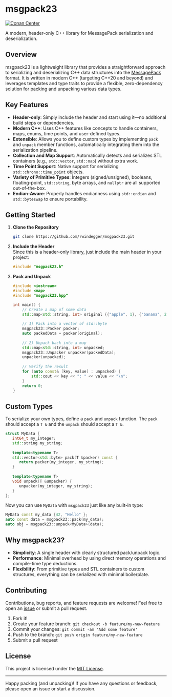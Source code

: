 # msgpack23
[![Conan Center](https://img.shields.io/conan/v/msgpack23)](https://conan.io/center/recipes/msgpack23)

A modern, header-only C++ library for MessagePack serialization and deserialization.

## Overview
msgpack23 is a lightweight library that provides a straightforward approach to serializing and deserializing C++ data structures into the [MessagePack](https://msgpack.org/) format. It is written in modern C++ (targeting C++20 and beyond) and leverages templates and type traits to provide a flexible, zero-dependency solution for packing and unpacking various data types.

## Key Features
- **Header-only**: Simply include the header and start using it—no additional build steps or dependencies.
- **Modern C++**: Uses C++ features like concepts to handle containers, maps, enums, time points, and user-defined types.
- **Extensible**: Allows you to define custom types by implementing `pack` and `unpack` member functions, automatically integrating them into the serialization pipeline.
- **Collection and Map Support**: Automatically detects and serializes STL containers (e.g., `std::vector`, `std::map`) without extra work.
- **Time Point Support**: Native support for serializing `std::chrono::time_point` objects.
- **Variety of Primitive Types**: Integers (signed/unsigned), booleans, floating-point, `std::string`, byte arrays, and `nullptr` are all supported out-of-the-box.
- **Endian-Aware**: Properly handles endianness using `std::endian` and `std::byteswap` to ensure portability.

## Getting Started

1. **Clone the Repository**
   ```bash
   git clone https://github.com/rwindegger/msgpack23.git
   ```

2. **Include the Header**  
   Since this is a header-only library, just include the main header in your project:
   ```cpp
   #include "msgpack23.h"
   ```

3. **Pack and Unpack**
   ```cpp
   #include <iostream>
   #include <map>
   #include "msgpack23.hpp"
   
   int main() {
       // Create a map of some data
       std::map<std::string, int> original {{"apple", 1}, {"banana", 2}};
       
       // 1) Pack into a vector of std::byte
       msgpack23::Packer packer;
       auto packedData = packer(original); 
       
       // 2) Unpack back into a map
       std::map<std::string, int> unpacked;
       msgpack23::Unpacker unpacker(packedData);
       unpacker(unpacked);
       
       // Verify the result
       for (auto const& [key, value] : unpacked) {
           std::cout << key << ": " << value << "\n";
       }
       return 0;
   }
   ```

## Custom Types

To serialize your own types, define a `pack` and `unpack` function. The `pack` should accept a `T &` and the `unpack` should accept a `T &`.

```cpp
struct MyData {
   int64_t my_integer;
   std::string my_string;
   
   template<typename T>
   std::vector<std::byte> pack(T &packer) const {
      return packer(my_integer, my_string);
   }
   
   template<typename T>
   void unpack(T &unpacker) {
      unpacker(my_integer, my_string);
   }
};
```

Now you can use `MyData` with `msgpack23` just like any built-in type:
```cpp
MyData const my_data {42, "Hello" };
auto const data = msgpack23::pack(my_data);
auto obj = msgpack23::unpack<MyData>(data);
```

## Why msgpack23?

- **Simplicity**: A single header with clearly structured pack/unpack logic.
- **Performance**: Minimal overhead by using direct memory operations and compile-time type deductions.
- **Flexibility**: From primitive types and STL containers to custom structures, everything can be serialized with minimal boilerplate.

## Contributing

Contributions, bug reports, and feature requests are welcome! Feel free to open an [issue](https://github.com/rwindegger/msgpack23/issues) or submit a pull request.

1. Fork it!
2. Create your feature branch: `git checkout -b feature/my-new-feature`
3. Commit your changes: `git commit -am 'Add some feature'`
4. Push to the branch: `git push origin feature/my-new-feature`
5. Submit a pull request

## License

This project is licensed under the [MIT License](LICENSE).

---

Happy packing (and unpacking)! If you have any questions or feedback, please open an issue or start a discussion.